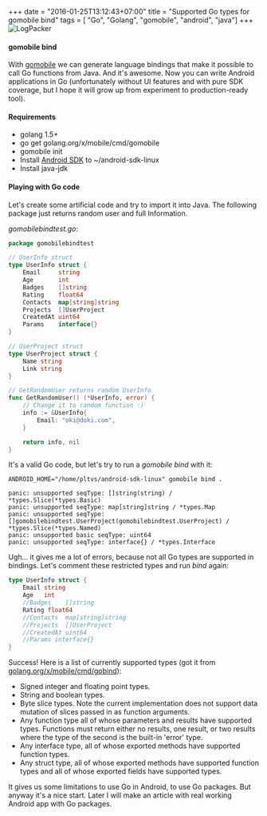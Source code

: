 +++
date = "2016-01-25T13:12:43+07:00"
title = "Supported Go types for gomobile bind"
tags = [ "Go", "Golang", "gomobile", "android", "java"]
+++
![LogPacker](/gotypes.jpg)

#### gomobile bind

With [gomobile](golang.org/x/mobile/cmd/gomobile) we can generate language bindings that make it possible to call Go functions from Java. And it's awesome. Now you can write Android applications in Go (unfortunately without UI features and with pure SDK coverage, but I hope it will grow up from experiment to production-ready tool).
<!--more-->
#### Requirements

* golang 1.5+
* go get golang.org/x/mobile/cmd/gomobile
* gomobile init
* Install [Android SDK](https://developer.android.com/sdk/index.html#Other) to ~/android-sdk-linux
* Install java-jdk

#### Playing with Go code

Let's create some artificial code and try to import it into Java. The following package just returns random user and full Information.

*gomobilebindtest.go*:
```go
package gomobilebindtest

// UserInfo struct
type UserInfo struct {
	Email     string
	Age       int
	Badges    []string
	Rating    float64
	Contacts  map[string]string
	Projects  []UserProject
	CreatedAt uint64
	Params    interface{}
}

// UserProject struct
type UserProject struct {
	Name string
	Link string
}

// GetRandomUser returns random UserInfo
func GetRandomUser() (*UserInfo, error) {
	// Change it to random function :)
	info := &UserInfo{
		Email: "oki@doki.com",
	}

	return info, nil
}
```

It's a valid Go code, but let's try to run a *gomobile bind* with it:
```
ANDROID_HOME="/home/pltvs/android-sdk-linux" gomobile bind .

panic: unsupported seqType: []string(string) / *types.Slice(*types.Basic)
panic: unsupported seqType: map[string]string / *types.Map
panic: unsupported seqType: []gomobilebindtest.UserProject(gomobilebindtest.UserProject) / *types.Slice(*types.Named)
panic: unsupported basic seqType: uint64
panic: unsupported seqType: interface{} / *types.Interface
```

Ugh... it gives me a lot of errors, because not all Go types are supported in bindings. Let's comment these restricted types and run *bind* again:
```go
type UserInfo struct {
	Email string
	Age   int
	//Badges    []string
	Rating float64
	//Contacts  map[string]string
	//Projects  []UserProject
	//CreatedAt uint64
	//Params interface{}
}
```

Success! Here is a list of currently supported types (got it from [golang.org/x/mobile/cmd/gobind](https://godoc.org/golang.org/x/mobile/cmd/gobind)):

* Signed integer and floating point types.
* String and boolean types.
* Byte slice types. Note the current implementation does not support data mutation of slices passed in as function arguments.
* Any function type all of whose parameters and results have supported types. Functions must return either no results, one result, or two results where the type of the second is the built-in 'error' type.
* Any interface type, all of whose exported methods have supported function types.
* Any struct type, all of whose exported methods have supported function types and all of whose exported fields have supported types.

It gives us some limitations to use Go in Android, to use Go packages. But anyway it's a nice start. Later I will make an article with real working Android app with Go packages.
